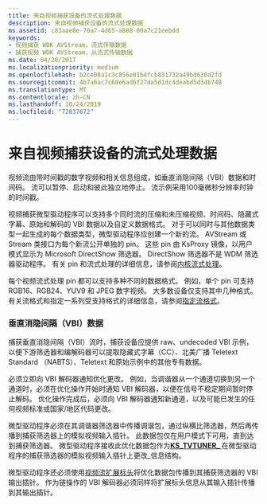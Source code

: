 ```yaml
---
title: 来自视频捕获设备的流式处理数据
description: 来自视频捕获设备的流式处理数据
ms.assetid: c83aae8e-70a7-4d65-a888-00a7c21eebdd
keywords:
- 视频捕获 WDK AVStream，流式传输数据
- 捕获视频 WDK AVStream，从流式传输数据
ms.date: 04/20/2017
ms.localizationpriority: medium
ms.openlocfilehash: b2ce08a1c3c856e01b4fcb831732a49bd630d2fd
ms.sourcegitcommit: 4b7a6ac7c68e6ad6f27da5d1dc4deabd5d34b748
ms.translationtype: MT
ms.contentlocale: zh-CN
ms.lasthandoff: 10/24/2019
ms.locfileid: "72837672"
---
```

# <a name="streaming-data-from-a-video-capture-device"></a>来自视频捕获设备的流式处理数据


视频流由带时间戳的数字视频和相关信息组成，如垂直消隐间隔（VBI）数据和时间码。 流可以暂停、启动和彼此独立地停止。 流示例采用100毫微秒分辨率时钟的时间戳。

视频捕获微型驱动程序可以支持多个同时流的压缩和未压缩视频、时间码、隐藏式字幕、原始和解码的 VBI 数据以及自定义数据格式。 对于可以同时与其他数据类型一起生成的每个数据类型，微型驱动程序应创建一个新的流。 AVStream 或 Stream 类接口为每个新流公开单独的 pin。 这些 pin 由 KsProxy 镜像，以用户模式显示为 Microsoft DirectShow 筛选器。 DirectShow 筛选器不是 WDM 筛选器驱动程序。 有关 pin 和流式处理的详细信息，请参阅[内核流式处理](kernel-streaming.md)。

每个视频流式处理 pin 都可以支持多种不同的数据格式。 例如，单个 pin 可支持 RGB16、RGB24、YUV9 和 JPEG 数字视频。 大多数设备仅支持其中几种格式。 有关流格式和指定一系列受支持格式的详细信息，请参阅[指定流格式](specifying-stream-formats.md)。

### <a name="vertical-blanking-interval-vbi-data"></a>垂直消隐间隔（VBI）数据

捕获垂直消隐间隔（VBI）流时，捕获设备应提供 raw、undecoded VBI 示例，以便下游筛选器和编解码器可以提取隐藏式字幕（CC）、北美广播 Teletext Standard （NABTS）、Teletext 和原始示例中的其他专有数据。

必须立即向 VBI 解码器通知优化更改。 例如，当调谐器从一个通道切换到另一个通道时，必须在优化操作开始时通知 VBI 解码器，以便在信号不稳定期间暂时停止解码。 优化操作完成后，必须向 VBI 解码器通知新通道，以及可能已发生的任何视频标准或国家/地区代码更改。

微型驱动程序必须在其调谐器筛选器中传播调谐包，通过纵横比筛选器，然后再传播到捕获筛选器上的模拟视频输入插针。 此数据包仅在用户模式下可用，直到达到捕获筛选器。 微型驱动程序接收此优化数据包作为[**KS\_TVTUNER\_** ](https://docs.microsoft.com/windows-hardware/drivers/ddi/ksmedia/ns-ksmedia-tagks_tvtuner_change_info)在微型驱动程序的捕获筛选器的模拟视频输入插针上更改\_信息结构。

微型驱动程序还必须使用[视频流扩展标头](video-stream-extended-headers.md)将优化数据包传播到其捕获筛选器的 VBI 输出插针。 作为链操作的 VBI 解码器必须同样将扩展标头信息从其输入插针传播到其输出插针。

 

 




